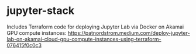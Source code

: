 # jupyter-stack
Includes Terraform code for deploying Jupyter Lab via Docker on Akamai GPU compute instances:  https://patnordstrom.medium.com/deploy-jupyter-lab-on-akamai-cloud-gpu-compute-instances-using-terraform-076415f0c0c3